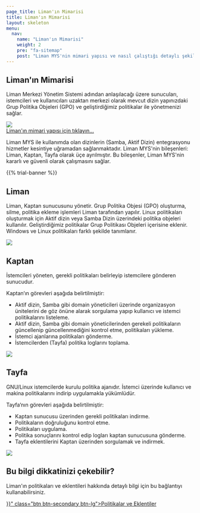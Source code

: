 ```yaml
---
page_title: Liman'ın Mimarisi
title: Liman'ın Mimarisi
layout: skeleton
menu:
  nav:
    name: "Liman'ın Mimarisi"
    weight: 2
    pre: "fa-sitemap"
    post: "Liman MYS'nin mimari yapısı ve nasıl çalıştığı detaylı şekilde değerlendirilmiştir."
---
```


<section id="content" class="d-flex">
    <div class="container-fluid">
        <div class="row" data-aos="fade-up">
            <div class="container py-5">
                <div class="row">
                    <div class="col-12">
                        <h2>Liman'ın Mimarisi</h2>
                        <p>Liman Merkezi Yönetim Sistemi adından anlaşılacağı üzere sunucuları, istemcileri ve
                            kullanıcıları uzaktan merkezi olarak mevcut dizin yapınızdaki Grup Politika Objeleri
                            (GPO) ve geliştirdiğimiz politikalar ile yönetmenizi sağlar.</p>
                        <a class="venobox"
                            href="/images/liman-mimari.png">
                            <img src="/images/liman-mimari.png"
                                class="img-fluid" />
                            <div class="img-caption p-3 mb-5">Liman'ın mimari yapısı için tıklayın...<i
                                    class="fa fa-search-plus float-right"></i></div>
                        </a>
                        <p>Liman MYS ile kullanımda olan dizinlerin (Samba, Aktif Dizin) entegrasyonu hizmetler
                            kesintiye uğramadan sağlanmaktadır. Liman MYS'nin bileşenleri: Liman, Kaptan, Tayfa
                            olarak üçe ayrılmıştır. Bu bileşenler, Liman MYS'nin kararlı ve güvenli olarak
                            çalışmasını sağlar.</p>
                    </div>
                </div>
            </div>
        </div>
        {{% trial-banner %}}
        <div class="row" data-aos="fade-up">
            <div class="container py-5">
                <div class="row">
                    <div class="col-12">
                        <h2>Liman</h2>
                        <p>Liman, Kaptan sunucusunu yönetir. Grup Politika Objesi (GPO) oluşturma, silme,
                            politika ekleme işlemleri Liman tarafından yapılır. Linux politikaları
                            oluşturmak için Aktif dizin veya Samba Dizin üzerindeki politika objeleri
                            kullanılır. Geliştirdiğimiz politikalar Grup Politikası Objeleri içerisine
                            eklenir. Windows ve Linux politikaları farklı şekilde tanımlanır.</p>
                    </div>
                </div>
            </div>
        </div>
        <div class="row gray">
            <div class="container py-5">
                <div class="row">
                <div class="col-12">
                    <div class="row d-flex flex-lg-row flex-column align-items-start text-center text-lg-left"
                        data-aos="zoom-in">
                        <div class="col-12 col-lg-2">
                            <img src="/images/captain-reverse.svg" class="img-fluid" />
                        </div>
                        <div class="col-12 col-lg-10 d-flex flex-column">
                            <h2>Kaptan</h2>
                            <p>İstemcileri yöneten, gerekli politikaları belirleyip istemcilere gönderen
                                sunucudur.</p>
                            <p class="font-weight-bold">Kaptan‘ın görevleri aşağıda belirtilmiştir:</p>
                            <ul>
                                <li>Aktif dizin, Samba gibi domain yöneticileri üzerinde organizasyon
                                    ünitelerini de göz önüne alarak sorgulama yapıp kullanıcı ve istemci
                                    politikalarını listeleme.</li>
                                <li>Aktif dizin, Samba gibi domain yöneticilerinden gerekeli politikaların
                                    güncellenip güncellenmediğini kontrol etme, politikaları yükleme.</li>
                                <li>İstemci ajanlarına politikaları gönderme.</li>
                                <li>İstemcilerden (Tayfa) politika loglarını toplama.</li>
                            </ul>
                        </div>
                    </div>
                    <div class="w-100 hr my-5"></div>
                    <div class="row d-flex flex-lg-row flex-column align-items-start text-center text-lg-left"
                        data-aos="zoom-in">
                        <div class="col-12 col-lg-2">
                            <img src="/images/crew.svg" class="img-fluid" />
                        </div>
                        <div class="col-12 col-lg-10 d-flex flex-column">
                            <h2>Tayfa</h2>
                            <p>GNU/Linux istemcilerde kurulu politika ajanıdır. İstemci üzerinde kullanıcı
                                ve makina politikalarını indirip uygulamakla yükümlüdür.</p>
                            <p class="font-weight-bold">Tayfa‘nın görevleri aşağıda belirtilmiştir:</p>
                            <ul>
                                <li>Kaptan sunucusu üzerinden gerekli politikaları indirme.</li>
                                <li>Politikaların doğruluğunu kontrol etme.</li>
                                <li>Politikaları uygulama.</li>
                                <li>Politika sonuçlarını kontrol edip logları kaptan sunucusuna gönderme.
                                </li>
                                <li>Tayfa eklentilerini Kaptan üzerinden sorgulamak ve indirmek.</li>
                            </ul>
                        </div>
                    </div>
                </div>
            </div>
            </div>
        </div>
        <div class="row info reverse">
            <div class="container py-5">
                <div class="row" data-aos="zoom-in">
                    <div class="col-12 col-lg-2 text-center text-lg-left">
                        <img src="/images/captain-reverse.svg" class="img-fluid" />
                    </div>
                    <div
                        class="col-12 justify-content-end col-lg-7 d-flex flex-column  text-center text-lg-left mt-3 mt-lg-0">
                        <h2>Bu bilgi dikkatinizi çekebilir?</h2>
                        <p>Liman'ın politikaları ve eklentileri hakkında detaylı bilgi için bu bağlantıyı
                            kullanabilirsiniz.</p>
                    </div>
                    <div class="col-12 col-lg-3 align-self-end text-center text-lg-left mt-3 mt-lg-0">
                        <a href="{{< relref "politikalar-ve-eklentiler.md" >}}" class="btn btn-secondary btn-lg">Politikalar ve Eklentiler</a>
                    </div>
                </div>
            </div>
        </div>
    </div>
</section>
